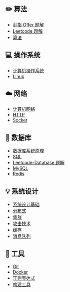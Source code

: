
## ✏️ 算法

- [剑指 Offer 题解](notes/剑指%20Offer%20题解%20-%20目录.md) </br>
- [Leetcode 题解](notes/Leetcode%20题解%20-%20目录.md) </br>
- [算法](notes/算法%20-%20目录.md) </br>

## 💻 操作系统

- [计算机操作系统](notes/计算机操作系统%20-%20目录.md) </br>
- [Linux](notes/Linux.md)

## ☁️ 网络

- [计算机网络](notes/计算机网络%20-%20目录.md) </br>
- [HTTP](notes/HTTP.md) </br>
- [Socket](notes/Socket.md)


## 💾 数据库

- [数据库系统原理](notes/数据库系统原理.md) </br>
- [SQL](notes/SQL.md) </br>
- [Leetcode-Database 题解](notes/Leetcode-Database%20题解.md) </br>
- [MySQL](notes/MySQL.md) </br>
- [Redis](notes/Redis.md)



## 💡 系统设计

- [系统设计基础](notes/系统设计基础.md) </br>
- [分布式](notes/分布式.md) </br>
- [集群](notes/集群.md) </br>
- [攻击技术](notes/攻击技术.md) </br>
- [缓存](notes/缓存.md) </br>
- [消息队列](notes/消息队列.md)

## 🔧 工具

- [Git](notes/Git.md) </br>
- [Docker](notes/Docker.md) </br>
- [正则表达式](notes/正则表达式.md) </br>
- [构建工具](notes/构建工具.md)


